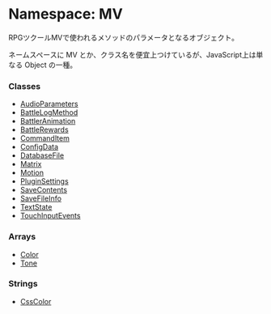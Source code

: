 # Namespace: MV
RPGツクールMVで使われるメソッドのパラメータとなるオブジェクト。

ネームスペースに MV とか、クラス名を便宜上つけているが、JavaScript上は単なる Object の一種。


### Classes

* [AudioParameters](MV.AudioParameters.md)
* [BattleLogMethod](MV.BattleLogMethod.md)
* [BattlerAnimation](MV.BattlerAnimation.md)
* [BattleRewards](MV.BattleRewards.md)
* [CommandItem](MV.CommandItem.md)
* [ConfigData](MV.ConfigData.md)
* [DatabaseFile](MV.DatabaseFile.md)
* [Matrix](MV.Matrix.md)
* [Motion](MV.Motion.md)
* [PluginSettings](MV.PluginSettings.md)
* [SaveContents](MV.SaveContents.md)
* [SaveFileInfo](MV.SaveFileInfo.md)
* [TextState](MV.TextState.md)
* [TouchInputEvents](MV.TouchInputEvents.md)


### Arrays

* [Color](MV.Color.md)
* [Tone](MV.Tone.md)


### Strings

* [CssColor](MV.CssColor.md)
